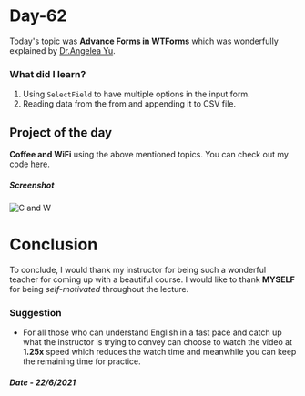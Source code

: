 # Day-62

 Today's topic was **Advance Forms in WTForms** which was wonderfully explained by  [Dr.Angelea Yu](https://www.udemy.com/user/4b4368a3-b5c8-4529-aa65-2056ec31f37e/). 

### What did I learn?

1. Using ```SelectField``` to have multiple options in the input form.
2. Reading data from the from and appending it to CSV file.

## Project of the day

**Coffee and WiFi** using the above mentioned topics. You can check out my code [here](CoffeeAndWifi/main.py).  

##### Screenshot

![C and W](images/d62.gif)

# Conclusion

To conclude, I would thank my instructor for being such a wonderful teacher for coming up with a beautiful course. I would like to thank **MYSELF** for being _self-motivated_ throughout the lecture. 

### Suggestion

- For all those who can understand English in a fast pace and catch up what the instructor is trying to convey can choose to watch the video at **1.25x** speed which reduces the watch time and meanwhile you can keep the remaining time for practice.

##### Date - 22/6/2021